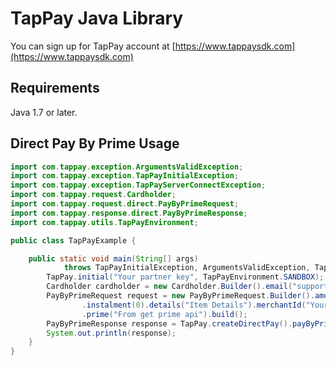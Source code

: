 # TapPay Java Library
You can sign up for TapPay account at [https://www.tappaysdk.com](https://www.tappaysdk.com)
## Requirements
Java 1.7 or later.
## Direct Pay By Prime Usage
```java
import com.tappay.exception.ArgumentsValidException;
import com.tappay.exception.TapPayInitialException;
import com.tappay.exception.TapPayServerConnectException;
import com.tappay.request.Cardholder;
import com.tappay.request.direct.PayByPrimeRequest;
import com.tappay.response.direct.PayByPrimeResponse;
import com.tappay.utils.TapPayEnvironment;

public class TapPayExample {

	public static void main(String[] args)
			throws TapPayInitialException, ArgumentsValidException, TapPayServerConnectException {
		TapPay.initial("Your partner key", TapPayEnvironment.SANDBOX);
		Cardholder cardholder = new Cardholder.Builder().email("support@cherri.tech").name("tappay").phoneNumber("").build();
		PayByPrimeRequest request = new PayByPrimeRequest.Builder().amount(1).authToCapPerionInDay(0).currency("TWD")
				.instalment(0).details("Item Details").merchantId("Your Merchant Id").remember(true).cardholder(cardholder)
				.prime("From get prime api").build();
		PayByPrimeResponse response = TapPay.createDirectPay().payByPrime(request);
		System.out.println(response);
	}
}
```
